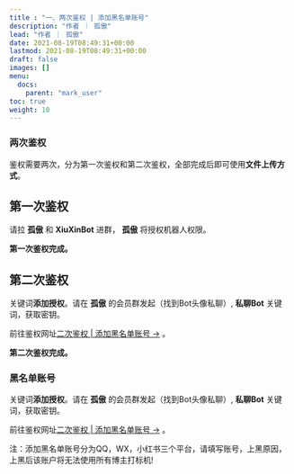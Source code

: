 ```yaml
---
title : "一、两次鉴权 | 添加黑名单账号"
description: "作者 ｜ 孤傲"
lead: "作者 ｜ 孤傲"
date: 2021-08-19T08:49:31+00:00
lastmod: 2021-08-19T08:49:31+00:00
draft: false 
images: []
menu:
  docs:
    parent: "mark_user"
toc: true
weight: 10
---
```


### 两次鉴权

鉴权需要两次，分为第一次鉴权和第二次鉴权，全部完成后即可使用**文件上传方式**。

## 第一次鉴权

请拉 **孤傲** 和 **XiuXinBot** 进群， **孤傲** 将授权机器人权限。

**第一次鉴权完成。**

## 第二次鉴权

关键词**添加授权**。请在 **孤傲** 的会员群发起（找到Bot头像私聊）, **私聊Bot** 关键词，获取密钥。

前往鉴权网址[二次鉴权 | 添加黑名单账号 →](https://skin-api-sq.gushao.club/Authentication/) 。

**第二次鉴权完成。**

### 黑名单账号

关键词**添加授权**。请在 **孤傲** 的会员群发起（找到Bot头像私聊）, **私聊Bot** 关键词，获取密钥。

前往鉴权网址[二次鉴权 | 添加黑名单账号 →](https://skin-api-sq.gushao.club/Authentication/) 。

注：添加黑名单账号分为QQ，WX，小红书三个平台，请填写账号，上黑原因，上黑后该账户将无法使用所有博主打标机!
